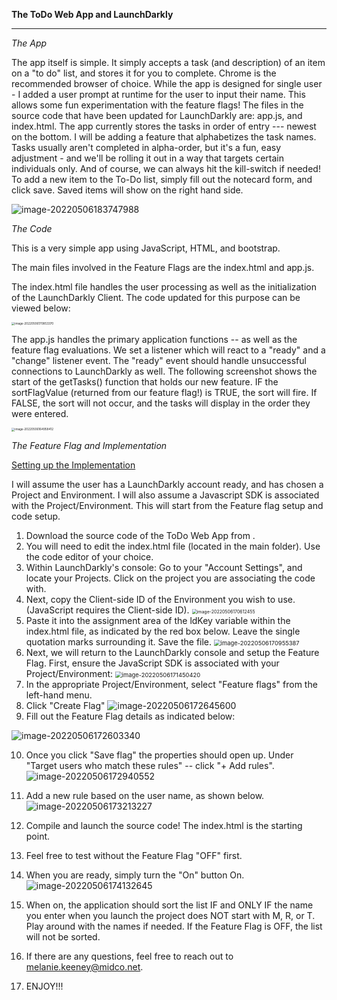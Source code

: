 **The ToDo Web App and LaunchDarkly**

------

*The App*

The app itself is simple.  It simply accepts a task (and description) of an item on a "to do" list, and stores it for you to complete.   Chrome is the recommended browser of choice.  While the app is designed for single user - I added a user prompt at runtime for the user to input their name.  This allows some fun experimentation with the feature flags!  The files in the source code that have been updated for LaunchDarkly are: app.js, and index.html.    The app currently stores the tasks in order of entry --- newest on the bottom.   I will be adding a feature that alphabetizes the task names.   Tasks usually aren't completed in alpha-order, but it's a fun, easy adjustment - and we'll be rolling it out in a way that targets certain individuals only.  And of course, we can always hit the kill-switch if needed!   To add a new item to the To-Do list, simply fill out the notecard form, and click save.  Saved items will show on the right hand side.

![image-20220506183747988](C:\Users\mbmsd\AppData\Roaming\Typora\typora-user-images\image-20220506183747988.png)

*The Code*

This is a very simple app using JavaScript, HTML, and bootstrap.  

The main files involved in the Feature Flags are the index.html and app.js.

The index.html file handles the user processing as well as the initialization of the LaunchDarkly Client.  The code updated for this purpose can be viewed below:

<img src="C:\Users\mbmsd\AppData\Roaming\Typora\typora-user-images\image-20220506170853370.png" alt="image-20220506170853370" style="zoom:33%;" />

The app.js handles the primary application functions -- as well as the feature flag evaluations.   We set a listener which will react to a "ready" and a "change" listener event.   The "ready" event should handle unsuccessful connections to LaunchDarkly as well.  The following screenshot shows the start of the getTasks() function that holds our new feature.   IF the sortFlagValue (returned from our feature flag!)  is TRUE, the sort will fire.   If FALSE, the sort will not occur, and the tasks will display in the order they were entered.    

<img src="C:\Users\mbmsd\AppData\Roaming\Typora\typora-user-images\image-20220506164958412.png" alt="image-20220506164958412" style="zoom:33%;" />

*The Feature Flag and Implementation*

<u>Setting up the Implementation</u>

I will assume the user has a LaunchDarkly account ready, and has chosen a Project and Environment.   I will also assume a Javascript SDK is associated with the Project/Environment.  This will start from the Feature flag setup and code setup.  

1. Download the source code of the ToDo Web App from [](https://github.com/melaniebeth/todowebapp).
2. You will need to edit the index.html file (located in the main folder).   Use the code editor of your choice.
3. Within LaunchDarkly's console: Go to your "Account Settings", and locate your Projects.   Click on the project you are associating the code with.
4. Next, copy the Client-side ID of the Environment you wish to use.  (JavaScript requires the Client-side ID).
   <img src="C:\Users\mbmsd\AppData\Roaming\Typora\typora-user-images\image-20220506170612455.png" alt="image-20220506170612455" style="zoom: 50%;" />
5. Paste it into the assignment area of the ldKey variable within the index.html file, as indicated by the red box below.  Leave the single quotation marks surrounding it.  Save the file.
   <img src="C:\Users\mbmsd\AppData\Roaming\Typora\typora-user-images\image-20220506170955387.png" alt="image-20220506170955387" style="zoom:67%;" />
6. Next, we will return to the LaunchDarkly console and setup the Feature Flag.   First, ensure the JavaScript SDK is associated with your Project/Environment:
   <img src="C:\Users\mbmsd\AppData\Roaming\Typora\typora-user-images\image-20220506171450420.png" alt="image-20220506171450420" style="zoom: 67%;" />
7. In the appropriate Project/Environment, select "Feature flags" from the left-hand menu.
8. Click "Create Flag"
   ![image-20220506172645600](C:\Users\mbmsd\AppData\Roaming\Typora\typora-user-images\image-20220506172645600.png)
9. Fill out the Feature Flag details as indicated below:

![image-20220506172603340](C:\Users\mbmsd\AppData\Roaming\Typora\typora-user-images\image-20220506172603340.png)

10. Once you click "Save flag" the properties should open up.   Under "Target users who match these rules" -- click "+ Add rules".
    ![image-20220506172940552](C:\Users\mbmsd\AppData\Roaming\Typora\typora-user-images\image-20220506172940552.png)

11. Add a new rule based on the user name, as shown below.
    ![image-20220506173213227](C:\Users\mbmsd\AppData\Roaming\Typora\typora-user-images\image-20220506173213227.png)

12. Compile and launch the source code!  The index.html is the starting point.

13. Feel free to test without the Feature Flag "OFF" first.   

14. When you are ready, simply turn the "On" button On.
    ![image-20220506174132645](C:\Users\mbmsd\AppData\Roaming\Typora\typora-user-images\image-20220506174132645.png)

15. When on, the application should sort the list IF and ONLY IF the name you enter when you launch the project does NOT start with M, R, or T.   Play around with the names if needed.   If the Feature Flag is OFF, the list will not be sorted.

16.  If there are any questions, feel free to reach out to melanie.keeney@midco.net.

17. ENJOY!!!

    



